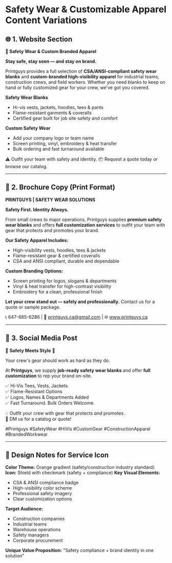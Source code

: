 # Safety Wear & Customizable Apparel Content Variations

## 🌐 **1. Website Section**

**🦺 Safety Wear & Custom Branded Apparel**

**Stay safe, stay seen — and stay on brand.**

Printguys provides a full selection of **CSA/ANSI-compliant safety wear blanks** and **custom-branded high-visibility apparel** for industrial teams, construction crews, and field workers. Whether you need blanks to keep on hand or fully customized gear for your crew, we've got you covered.

**Safety Wear Blanks**
* Hi-vis vests, jackets, hoodies, tees & pants
* Flame-resistant garments & coveralls
* Certified gear built for job site safety and comfort

**Custom Safety Wear**
* Add your company logo or team name
* Screen printing, vinyl, embroidery & heat transfer
* Bulk ordering and fast turnaround available

⚠️ Outfit your team with safety and identity. 📦 Request a quote today or browse our catalog.

---

## 📄 **2. Brochure Copy (Print Format)**

**PRINTGUYS | SAFETY WEAR SOLUTIONS**

**Safety First. Identity Always.**

From small crews to major operations, Printguys supplies **premium safety wear blanks** and offers **full customization services** to outfit your team with gear that protects and promotes your brand.

**Our Safety Apparel Includes:**
* High-visibility vests, hoodies, tees & jackets
* Flame-resistant gear & certified coveralls
* CSA and ANSI compliant, durable and dependable

**Custom Branding Options:**
* Screen printing for logos, slogans & departments
* Vinyl & heat transfer for high-contrast visibility
* Embroidery for a clean, professional finish

**Let your crew stand out — safely and professionally.** Contact us for a quote or sample package.

📞 647-685-6286 | 📧 printguys.ca@gmail.com | 🌐 www.printguys.ca

---

## 📱 **3. Social Media Post**

🦺 **Safety Meets Style** 🔧 

Your crew's gear should work as hard as they do.

At **Printguys**, we supply **job-ready safety wear blanks** and offer **full customization** to rep your brand on-site.

✅ Hi-Vis Tees, Vests, Jackets  
✅ Flame-Resistant Options  
✅ Logos, Names & Departments Added  
✅ Fast Turnaround. Bulk Orders Welcome.

💡 Outfit your crew with gear that protects *and* promotes.  
📩 DM us for a catalog or quote!

#Printguys #SafetyWear #HiVis #CustomGear #ConstructionApparel #BrandedWorkwear

---

## 🎨 **Design Notes for Service Icon**

**Color Theme:** Orange gradient (safety/construction industry standard)
**Icon:** Shield with checkmark (safety + compliance)
**Key Visual Elements:**
- CSA & ANSI compliance badge
- High-visibility color scheme
- Professional safety imagery
- Clear customization options

**Target Audience:**
- Construction companies
- Industrial teams
- Warehouse operations
- Safety managers
- Corporate procurement

**Unique Value Proposition:**
"Safety compliance + brand identity in one solution"
